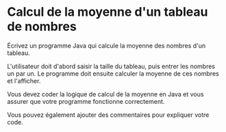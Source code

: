 # Calcul de la moyenne d'un tableau de nombres

Écrivez un programme Java qui calcule la moyenne des nombres d'un tableau. 

L'utilisateur doit d'abord saisir la taille du tableau, puis entrer les 
nombres un par un. Le programme doit ensuite calculer la moyenne de ces 
nombres et l'afficher. 

Vous devez coder la logique de calcul de la moyenne en Java et vous assurer 
que votre programme fonctionne correctement. 

Vous pouvez également ajouter des commentaires pour expliquer votre code.